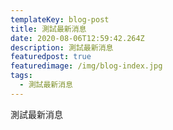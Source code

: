 ```yaml
---
templateKey: blog-post
title: 測試最新消息
date: 2020-08-06T12:59:42.264Z
description: 測試最新消息
featuredpost: true
featuredimage: /img/blog-index.jpg
tags:
  - 測試最新消息
---
```

測試最新消息